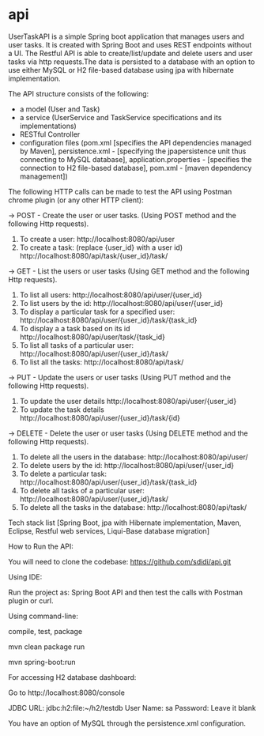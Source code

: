 # api
UserTaskAPI is a simple Spring boot application that manages users and user tasks. It is created with Spring Boot and uses REST endpoints without a UI. The Restful API is able to create/list/update and delete users and user tasks via http requests.The data is persisted to a database with an option to use either MySQL or H2 file-based database using jpa with hibernate implementation. 

The API structure consists of the following:
- a model (User and Task)
- a service (UserService and TaskService specifications and its implementations)
- RESTful Controller
- configuration files (pom.xml [specifies the API dependencies managed by Maven], 
persistence.xml - [specifying the jpapersistence unit thus connecting to MySQL database], 
application.properties - [specifies the connection to H2 file-based database],
pom.xml - [maven dependency management])

The following HTTP calls can be made to test the API using Postman chrome plugin (or any other HTTP client):

-> POST - Create the user or user tasks. (Using POST method and the following Http requests).
1. To create a user:
http://localhost:8080/api/user
2. To create a task: (replace {user_id} with a user id)
http://localhost:8080/api/task/{user_id}/task/

-> GET - List the users or user tasks (Using GET method and the following Http requests).
1. To list all users:
http://localhost:8080/api/user/{user_id}
2. To list users by the id:
http://localhost:8080/api/user/{user_id}
3. To display a particular task for a specified user:
http://localhost:8080/api/user/{user_id}/task/{task_id}
4. To display a a task based on its id
http://localhost:8080/api/user/task/{task_id}
5. To list all tasks of a particular user:
http://localhost:8080/api/user/{user_id}/task/
6. To list all the tasks:
http://localhost:8080/api/task/


-> PUT - Update the users or user tasks (Using PUT method and the following Http requests).
1. To update the user details
http://localhost:8080/api/user/{user_id}
2. To update the task details
http://localhost:8080/api/user/{user_id}/task/{id}

-> DELETE - Delete the user or user tasks (Using DELETE method and the following Http requests).
1. To delete all the users in the database:
http://localhost:8080/api/user/
2. To delete users by the id:
http://localhost:8080/api/user/{user_id}
3. To delete a particular task:
http://localhost:8080/api/user/{user_id}/task/{task_id}
4. To delete all tasks of a particular user:
http://localhost:8080/api/user/{user_id}/task/
5. To delete all the tasks in the database:
http://localhost:8080/api/task/

Tech stack list [Spring Boot, jpa with Hibernate implementation, Maven, Eclipse, Restful web services, Liqui-Base database migration] 

How to Run the API:

You will need to clone the codebase: https://github.com/sdidi/api.git 

Using IDE:

Run the project as: Spring Boot API and then test the calls with Postman plugin or curl.

Using command-line:

compile, test, package

mvn clean package
run

mvn spring-boot:run

For accessing H2 database dashboard:

Go to http://localhost:8080/console

JDBC URL: jdbc:h2:file:~/h2/testdb
User Name: sa
Password: Leave it blank

You have an option of MySQL through the persistence.xml configuration.